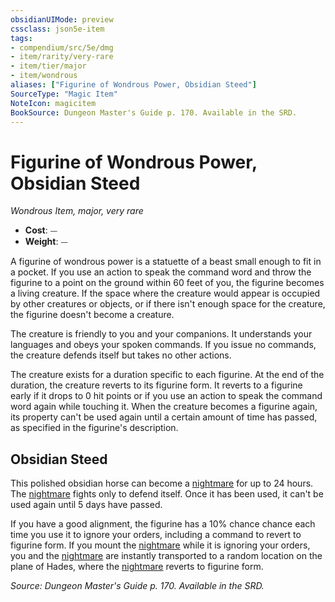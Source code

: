 ```yaml
---
obsidianUIMode: preview
cssclass: json5e-item
tags:
- compendium/src/5e/dmg
- item/rarity/very-rare
- item/tier/major
- item/wondrous
aliases: ["Figurine of Wondrous Power, Obsidian Steed"]
SourceType: "Magic Item"
NoteIcon: magicitem
BookSource: Dungeon Master's Guide p. 170. Available in the SRD.
---
```

# Figurine of Wondrous Power, Obsidian Steed
*Wondrous Item, major, very rare*  

- **Cost**: ⏤
- **Weight**: ⏤

A figurine of wondrous power is a statuette of a beast small enough to fit in a pocket. If you use an action to speak the command word and throw the figurine to a point on the ground within 60 feet of you, the figurine becomes a living creature. If the space where the creature would appear is occupied by other creatures or objects, or if there isn't enough space for the creature, the figurine doesn't become a creature.

The creature is friendly to you and your companions. It understands your languages and obeys your spoken commands. If you issue no commands, the creature defends itself but takes no other actions.

The creature exists for a duration specific to each figurine. At the end of the duration, the creature reverts to its figurine form. It reverts to a figurine early if it drops to 0 hit points or if you use an action to speak the command word again while touching it. When the creature becomes a figurine again, its property can't be used again until a certain amount of time has passed, as specified in the figurine's description.

## Obsidian Steed

This polished obsidian horse can become a [nightmare](/2-Mechanics/CLI/bestiary/fiend/nightmare.md) for up to 24 hours. The [nightmare](/2-Mechanics/CLI/bestiary/fiend/nightmare.md) fights only to defend itself. Once it has been used, it can't be used again until 5 days have passed.

If you have a good alignment, the figurine has a 10% chance chance each time you use it to ignore your orders, including a command to revert to figurine form. If you mount the [nightmare](/2-Mechanics/CLI/bestiary/fiend/nightmare.md) while it is ignoring your orders, you and the [nightmare](/2-Mechanics/CLI/bestiary/fiend/nightmare.md) are instantly transported to a random location on the plane of Hades, where the [nightmare](/2-Mechanics/CLI/bestiary/fiend/nightmare.md) reverts to figurine form.

*Source: Dungeon Master's Guide p. 170. Available in the SRD.*